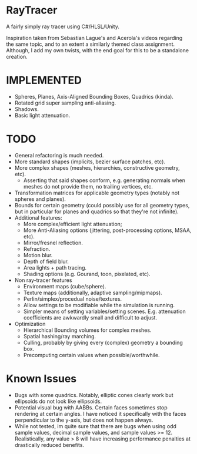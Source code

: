 # RayTracer
A fairly simply ray tracer using C#/HLSL/Unity.

Inspiration taken from Sebastian Lague's and Acerola's videos regarding the same topic, and to an extent a similarly themed class assignment.\
Although, I add my own twists, with the end goal for this to be a standalone creation.

# IMPLEMENTED
* Spheres, Planes, Axis-Aligned Bounding Boxes, Quadrics (kinda).
* Rotated grid super sampling anti-aliasing.
* Shadows.
* Basic light attenuation.

# TODO
* General refactoring is much needed.
* More standard shapes (implicits, bezier surface patches, etc).
* More complex shapes (meshes, hierarchies, constructive geometry, etc).
    * Asserting that said shapes conform, e.g. generating normals when meshes do not provide them, no trailing vertices, etc.
* Transformation matrices for applicable geometry types (notably not spheres and planes).
* Bounds for certain geometry (could possibly use for all geometry types, but in particular for planes and quadrics so that they're not infinite).
* Additional features:
    * More complex/efficient light attenuation;
    * More Anti-Aliasing options (jittering, post-processing options, MSAA, etc).
    * Mirror/fresnel reflection.
    * Refraction.
    * Motion blur.
    * Depth of field blur.
    * Area lights + path tracing.
    * Shading options (e.g. Gourand, toon, pixelated, etc).
* Non ray-tracer features
    * Environment maps (cube/sphere).
    * Texture maps (additionally, adaptive sampling/mipmaps).
    * Perlin/simplex/procedual noise/textures.
    * Allow settings to be modifiable while the simulation is running.
    * Simpler means of setting variables/setting scenes. E.g. attenuation coefficients are awkwardly small and difficult to adjust. 
* Optimization
    * Hierarchical Bounding volumes for complex meshes.
    * Spatial hashing/ray marching.
    * Culling, probably by giving every (complex) geometry a bounding box.
    * Precomputing certain values when possible/worthwhile.
# Known Issues
   * Bugs with some quadrics. Notably, elliptic cones clearly work but ellipsoids do not look like ellipsoids.
   * Potential visual bug with AABBs. Certain faces sometimes stop rendering at certain angles. I have noticed it specifically with the faces perpendicular to the y-axis, but does not happen always.
   * While not tested, im quite sure that there are bugs when using odd sample values, decimal sample values, and sample values >= 12. Realistically, any value > 8 will have increasing performance
     penalties at drastically reduced benefits.
